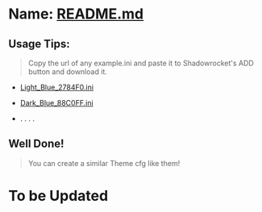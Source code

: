 # Name: [__README.md__](https://raw.githubusercontent.com/254c/base/main/Shadowrocket/Color/README.md)
  
  


## Usage Tips: 
  > Copy the url  of any example.ini and paste  it to Shadowrocket's ADD button and download it.
   - [Light_Blue_2784F0.ini](https://raw.githubusercontent.com/254c/base/main/Shadowrocket/Color/Light_Blue_2784F0.ini)

   - [Dark_Blue_88C0FF.ini](https://raw.githubusercontent.com/254c/base/main/Shadowrocket/Color/Dark_Blue_88C0FF.ini)

   - .  .  .  .
   
## Well Done!

> You can create a similar Theme cfg like them!


# To be Updated

